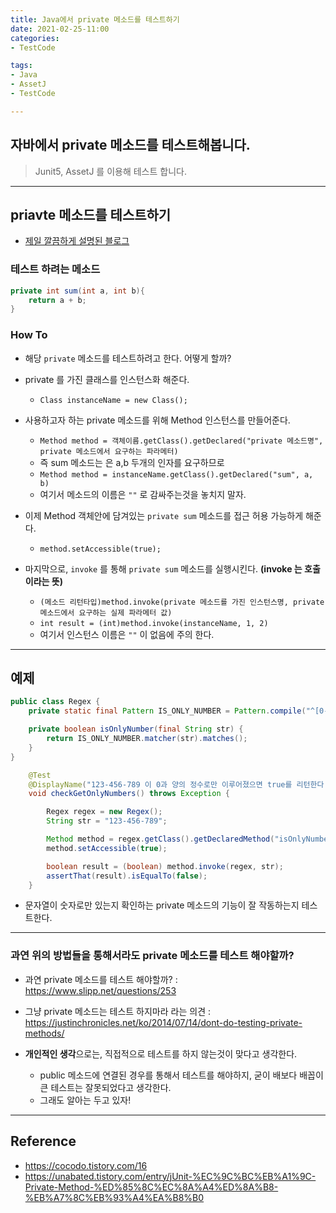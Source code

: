 ```yaml
---
title: Java에서 private 메소드를 테스트하기
date: 2021-02-25-11:00
categories:
- TestCode

tags:
- Java
- AssetJ
- TestCode

---
```


## 자바에서 private 메소드를 테스트해봅니다.
> Junit5, AssetJ 를 이용해 테스트 합니다.

---

## priavte 메소드를 테스트하기

- [제일 깔끔하게 설명된 블로그](https://www.crocus.co.kr/1665)


### 테스트 하려는 메소드

```java
private int sum(int a, int b){
    return a + b;
}
```

### How To
- 해당 `private` 메소드를 테스트하려고 한다. 어떻게 할까?

- private 를 가진 클래스를 인스턴스화 해준다.
  - `Class instanceName = new Class();`
  
- 사용하고자 하는 private 메소드를 위해 Method 인스턴스를 만들어준다.
  - `Method method = 객체이름.getClass().getDeclared("private 메소드명", private 메소드에서 요구하는 파라메터)`
  - 즉 sum 메소드는 은 a,b 두개의 인자를 요구하므로
  - `Method method = instanceName.getClass().getDeclared("sum", a, b)`
  - 여기서 메소드의 이름은 `""` 로 감싸주는것을 놓치지 말자.
  
- 이제 Method 객체안에 담겨있는 `private sum` 메소드를 접근 허용 가능하게 해준다.
  - `method.setAccessible(true);`
  
- 마지막으로, `invoke` 를 통해 `private sum` 메소드를 실행시킨다. **(invoke 는 호출이라는 뜻)**
  - `(메소드 리턴타입)method.invoke(private 메소드를 가진 인스턴스명, private 메소드에서 요구하는 실제 파라메터 값)`
  - `int result = (int)method.invoke(instanceName, 1, 2)`
  - 여기서 인스턴스 이름은 `""` 이 없음에 주의 한다.

---

## 예제

```java
public class Regex {
    private static final Pattern IS_ONLY_NUMBER = Pattern.compile("^[0-9]*?");

    private boolean isOnlyNumber(final String str) {
        return IS_ONLY_NUMBER.matcher(str).matches();
    }
}
```

```java
    @Test
    @DisplayName("123-456-789 이 0과 양의 정수로만 이루어졌으면 true를 리턴한다.")
    void checkGetOnlyNumbers() throws Exception {

        Regex regex = new Regex();
        String str = "123-456-789";

        Method method = regex.getClass().getDeclaredMethod("isOnlyNumber", String.class);
        method.setAccessible(true);

        boolean result = (boolean) method.invoke(regex, str);
        assertThat(result).isEqualTo(false);
    }
```

- 문자열이 숫자로만 있는지 확인하는 private 메소드의 기능이 잘 작동하는지 테스트한다.

---

### 과연 위의 방법들을 통해서라도 private 메소드를 테스트 해야할까?
- 과연 private 메소드를 테스트 해야할까? : https://www.slipp.net/questions/253
- 그냥 private 메소드는 테스트 하지마라 라는 의견 : https://justinchronicles.net/ko/2014/07/14/dont-do-testing-private-methods/

- **개인적인 생각**으로는, 직접적으로 테스트를 하지 않는것이 맞다고 생각한다.
  - public 메소드에 연결된 경우를 통해서 테스트를 해야하지, 굳이 배보다 배꼽이 큰 테스트는 잘못되었다고 생각한다.
  - 그래도 알아는 두고 있자!

---

## Reference
- https://cocodo.tistory.com/16
- https://unabated.tistory.com/entry/jUnit-%EC%9C%BC%EB%A1%9C-Private-Method-%ED%85%8C%EC%8A%A4%ED%8A%B8-%EB%A7%8C%EB%93%A4%EA%B8%B0